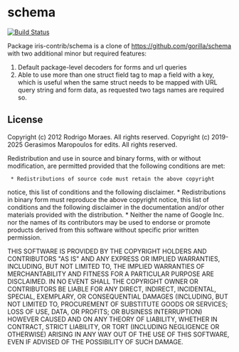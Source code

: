 schema
======
[![Build Status](https://travis-ci.org/iris-contrib/schema.png?branch=master)](https://travis-ci.org/iris-contrib/schema)

Package iris-contrib/schema is a clone of https://github.com/gorilla/schema with two additional minor but required features:

1. Default package-level decoders for forms and url queries
2. Able to use more than one struct field tag to map a field with a key, which is useful when the same struct needs to be mapped with URL query string and form data, as requested two tags names are required so.

## License

Copyright (c) 2012 Rodrigo Moraes. All rights reserved.
Copyright (c) 2019-2025 Gerasimos Maropoulos for edits. All rights reserved.

Redistribution and use in source and binary forms, with or without
modification, are permitted provided that the following conditions are
met:

	 * Redistributions of source code must retain the above copyright
notice, this list of conditions and the following disclaimer.
	 * Redistributions in binary form must reproduce the above
copyright notice, this list of conditions and the following disclaimer
in the documentation and/or other materials provided with the
distribution.
	 * Neither the name of Google Inc. nor the names of its
contributors may be used to endorse or promote products derived from
this software without specific prior written permission.

THIS SOFTWARE IS PROVIDED BY THE COPYRIGHT HOLDERS AND CONTRIBUTORS
"AS IS" AND ANY EXPRESS OR IMPLIED WARRANTIES, INCLUDING, BUT NOT
LIMITED TO, THE IMPLIED WARRANTIES OF MERCHANTABILITY AND FITNESS FOR
A PARTICULAR PURPOSE ARE DISCLAIMED. IN NO EVENT SHALL THE COPYRIGHT
OWNER OR CONTRIBUTORS BE LIABLE FOR ANY DIRECT, INDIRECT, INCIDENTAL,
SPECIAL, EXEMPLARY, OR CONSEQUENTIAL DAMAGES (INCLUDING, BUT NOT
LIMITED TO, PROCUREMENT OF SUBSTITUTE GOODS OR SERVICES; LOSS OF USE,
DATA, OR PROFITS; OR BUSINESS INTERRUPTION) HOWEVER CAUSED AND ON ANY
THEORY OF LIABILITY, WHETHER IN CONTRACT, STRICT LIABILITY, OR TORT
(INCLUDING NEGLIGENCE OR OTHERWISE) ARISING IN ANY WAY OUT OF THE USE
OF THIS SOFTWARE, EVEN IF ADVISED OF THE POSSIBILITY OF SUCH DAMAGE.
